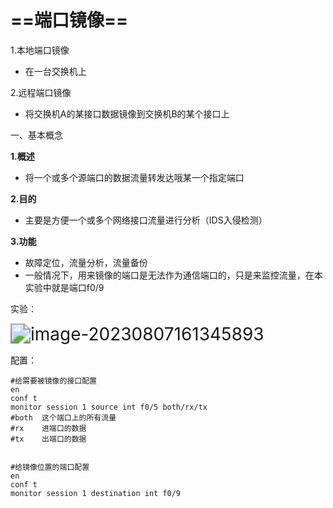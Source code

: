 # ==端口镜像==

1.本地端口镜像

- 在一台交换机上

2.远程端口镜像

- 将交换机A的某接口数据镜像到交换机B的某个接口上

一、基本概念

**1.概述**

- 将一个或多个源端口的数据流量转发达哦某一个指定端口

**2.目的**

- 主要是方便一个或多个网络接口流量进行分析（IDS入侵检测）

**3.功能**

- 故障定位，流量分析，流量备份
- 一般情况下，用来镜像的端口是无法作为通信端口的，只是来监控流量，在本实验中就是端口f0/9

实验：

<img src="C:\Users\hp\AppData\Roaming\Typora\typora-user-images\image-20230807161345893.png" alt="image-20230807161345893" style="zoom:200%;" />

配置：

```shell
#给需要被镜像的接口配置
en
conf t
monitor session 1 source int f0/5 both/rx/tx
#both  这个端口上的所有流量
#rx    进端口的数据
#tx    出端口的数据


#给镜像位置的端口配置
en
conf t
monitor session 1 destination int f0/9
```

